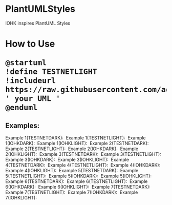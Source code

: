 # PlantUMLStyles
IOHK inspires PlantUML Styles

<h1>How to Use

```plantuml
@startuml
!define TESTNETLIGHT
!includeurl https://raw.githubusercontent.com/adrian052/PlantUMLStyles/master/iohkStyle.puml
' your UML '
@enduml
```

Examples:
--------------------------------------------------
Example 1(TESTNETDARK):
![]()
Example 1(TESTNETLIGHT): 
![]()
Example 1(IOHKDARK): 
![]()
Example 1(IOHKLIGHT): 
![]()
Example 2(TESTNETDARK): 
![]()
Example 2(TESTNETLIGHT):
![]() 
Example 2(IOHKDARK): 
![]()
Example 2(IOHKLIGHT): 
![]()
Example 3(TESTNETDARK): 
![]()
Example 3(TESTNETLIGHT): 
![]()
Example 3(IOHKDARK):
![]()
Example 3(IOHKLIGHT): 
![]()
Example 4(TESTNETDARK): 
![]()
Example 4(TESTNETLIGHT): 
![]()
Example 4(IOHKDARK): 
![]()
Example 4(IOHKLIGHT): 
![]()
Example 5(TESTNETDARK): 
![]()
Example 5(TESTNETLIGHT): 
![]()
Example 5(IOHKDARK): 
![]()
Example 5(IOHKLIGHT): 
![]()
Example 6(TESTNETDARK): 
![]()
Example 6(TESTNETLIGHT): 
![]()
Example 6(IOHKDARK): 
![]()
Example 6(IOHKLIGHT): 
![]()
Example 7(TESTNETDARK): 
![]()
Example 7(TESTNETLIGHT): 
![]()
Example 7(IOHKDARK): 
![]()
Example 7(IOHKLIGHT): 
![]()
